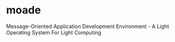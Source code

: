 # moade
Message-Oriented Application Development Environment - A Light Operating System For Light Computing
